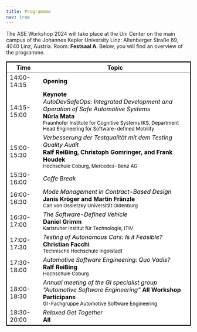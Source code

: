 ```yaml
---
title: Programmme
nav: true
---
```


The ASE Workshop 2024 will take place at the Uni Center on the main campus of the Johannes Kepler University Linz: Altenberger Straße 69, 4040 Linz, Austria. Room: <b>Festsaal A</b>.
Below, you will find an overview of the programme. 

<head>
<!-- CSS Code: Place this code in the document's head (between the 'head' tags) -->
<style>
table.GeneratedTable {
  width: 100%;
  background-color: #ffffff;
  border-collapse: collapse;
  border-width: 2px;
  border-color: #000000;
  border-style: solid;
  color: #000000;
}

table.GeneratedTable td, table.GeneratedTable th {
  border-width: 2px;
  border-color: #000000;
  border-style: solid;
  padding: 3px;
}

table.GeneratedTable thead {
  background-color: #c0c0c0;
}
</style>
</head>

<!-- HTML Code: Place this code in the document's body (between the 'body' tags) where the table should appear -->
<table class="GeneratedTable">
  <thead>
    <tr>
      <th>Time</th>
      <th>Topic</th>
    </tr>
  </thead>
  <tbody>
    <tr>
      <td>14:00-14:15</td>
      <td>
        <b>Opening</b> <br/>
      </td>
    </tr>
    <tr>
      <td>14:15-15:00</td>
      <td>
        <b>Keynote</b><br/>
        <i>AutoDevSafeOps: Integrated Development and Operation of Safe Automotive Systems</i><br/>
        <b>Núria Mata</b><br/>
        <sup>Fraunhofer Institute for Cognitive Systems IKS, Department Head Engineering for Software-defined Mobility</sup>
      </td>
    </tr>
    <tr>
      <td>15:00-15:30</td>
      <td>
        <i>Verbesserung der Testqualität mit dem Testing Quality Audit</i><br/>
        <b>Ralf Reißing, Christoph Gomringer, and Frank Houdek</b><br/>
        <sup>Hochschule Coburg, Mercedes-Benz AG</sup>
        </td>
     </tr>  
    <tr>
      <td>15:30-16:00</td>
      <td><i>Coffe Break</i></td>
     </tr>  
    <tr>
      <td>16:00-16:30</td>
      <td>
        <i>Mode Management in Contract-Based Design</i><br/>
        <b>Janis Kröger and Martin Fränzle</b><br/>
        <sup>Carl von Ossietzky Universität Oldenburg</sup>
      </td>
     </tr>
    <tr>
      <td>16:30-17:00</td>
      <td>
        <i>The Software-Defined Vehicle</i><br/>
        <b>Daniel Grimm</b><br/>
        <sub>Karlsruher Institut für Technologie, ITIV</sub>
      </td>
    </tr>
     <tr>
      <td>17:00-17:30</td>
      <td>
        <i>Testing of Autonomous Cars: Is it Feasible?</i><br/>
        <b>Christian Facchi</b><br/>
        <sub>Technische Hochschule Ingolstadt</sub>
      </td>
    </tr>
    <tr>
      <td>17:30-18:00</td>
      <td>
        <i>Automotive Software Engineering: Quo Vadis?</i><br/>
        <b>Ralf Reißing</b><br/>
        <sup>Hochschule Coburg</sup>
        </td>
     </tr>  
    <tr>
      <td>18:00-18:30</td>
      <td>
        <i>Annual meeting of the GI specialist group "Automotive Software Engineering"</i>
        <b>All Workshop Participans</b> <br/>
        <sup>GI-Fachgruppe Automotive Software Engineering</sup>
        </td>
     </tr>  
    <tr>
      <td>18:30-20:00</td>
      <td>
        <i>Relaxed Get Together</i><br/>
        <b>All</b>
        </td>
     </tr>

